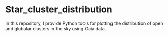 # Star_cluster_distribution
In this repository, I provide Python tools for plotting the distribution of open and globular clusters in the sky using Gaia data.
